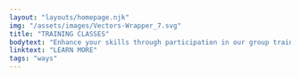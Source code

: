 ```yaml
---
layout: "layouts/homepage.njk"
img: "/assets/images/Vectors-Wrapper_7.svg"
title: "TRAINING CLASSES"
bodytext: "Enhance your skills through participation in our group training classes, emphasizing shooting, finishing, ball handling, footwork, and various other essential aspects of the game!"
linktext: "LEARN MORE"
tags: "ways"
---
```

